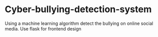 # Cyber-bullying-detection-system
Using a machine learning algorithm detect the bullying on online social media. Use flask for frontend design
